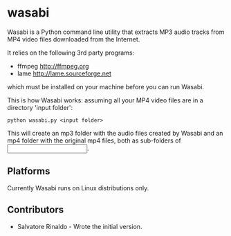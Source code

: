 wasabi
======

Wasabi is a Python command line utility that extracts MP3 audio tracks
from MP4 video files downloaded from the Internet. 

It relies on the following 3rd party programs: 

- ffmpeg http://ffmpeg.org 
- lame http://lame.sourceforge.net 
 
which must be installed on your machine before you can run Wasabi. 

This is how Wasabi works: assuming all your MP4 video files are in
a directory 'input folder': 

	python wasabi.py <input folder>

This will create an mp3 folder with the audio files created by 
Wasabi and an mp4 folder with the original mp4 files, both as 
sub-folders of <input folder>.

Platforms
--------------
Currently Wasabi runs on Linux distributions only.

Contributors
--------------
* Salvatore Rinaldo - Wrote the initial version. 
 

